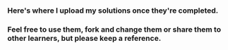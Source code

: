 ### Here's where I upload my solutions once they're completed.
### Feel free to use them, fork and change them or share them to other learners, but please keep a reference.
